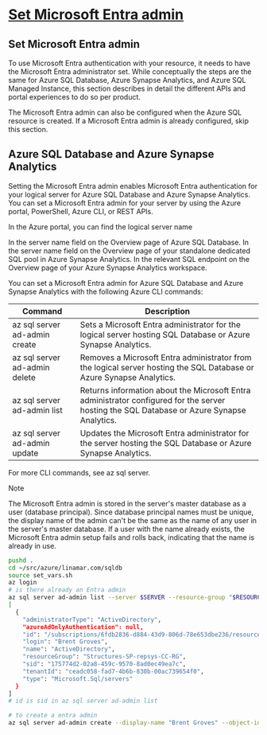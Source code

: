 # **[Set Microsoft Entra admin](https://learn.microsoft.com/en-us/azure/azure-sql/database/authentication-aad-configure?view=azuresql&tabs=azure-cli#set-microsoft-entra-admin)**

## Set Microsoft Entra admin

To use Microsoft Entra authentication with your resource, it needs to have the Microsoft Entra administrator set. While conceptually the steps are the same for Azure SQL Database, Azure Synapse Analytics, and Azure SQL Managed Instance, this section describes in detail the different APIs and portal experiences to do so per product.

The Microsoft Entra admin can also be configured when the Azure SQL resource is created. If a Microsoft Entra admin is already configured, skip this section.

## Azure SQL Database and Azure Synapse Analytics

Setting the Microsoft Entra admin enables Microsoft Entra authentication for your logical server for Azure SQL Database and Azure Synapse Analytics. You can set a Microsoft Entra admin for your server by using the Azure portal, PowerShell, Azure CLI, or REST APIs.

In the Azure portal, you can find the logical server name

In the server name field on the Overview page of Azure SQL Database.
In the server name field on the Overview page of your standalone dedicated SQL pool in Azure Synapse Analytics.
In the relevant SQL endpoint on the Overview page of your Azure Synapse Analytics workspace.

You can set a Microsoft Entra admin for Azure SQL Database and Azure Synapse Analytics with the following Azure CLI commands:

| Command                       | Description                                                                                                                                |
|-------------------------------|--------------------------------------------------------------------------------------------------------------------------------------------|
| az sql server ad-admin create | Sets a Microsoft Entra administrator for the logical server hosting SQL Database or Azure Synapse Analytics.                               |
| az sql server ad-admin delete | Removes a Microsoft Entra administrator from the logical server hosting the SQL Database or Azure Synapse Analytics.                       |
| az sql server ad-admin list   | Returns information about the Microsoft Entra administrator configured for the server hosting the SQL Database or Azure Synapse Analytics. |
| az sql server ad-admin update | Updates the Microsoft Entra administrator for the server hosting the SQL Database or Azure Synapse Analytics.                              |

For more CLI commands, see az sql server.

 Note

The Microsoft Entra admin is stored in the server's master database as a user (database principal). Since database principal names must be unique, the display name of the admin can't be the same as the name of any user in the server's master database. If a user with the name already exists, the Microsoft Entra admin setup fails and rolls back, indicating that the name is already in use.

```bash
pushd .
cd ~/src/azure/linamar.com/sqldb
source set_vars.sh
az login
# is there already an Entra admin
az sql server ad-admin list --server $SERVER --resource-group "$RESOURCE_GROUP"
[
  {
    "administratorType": "ActiveDirectory",
    "azureAdOnlyAuthentication": null,
    "id": "/subscriptions/6fdb2836-d884-43d9-806d-78e653dbe236/resourceGroups/Structures-SP-repsys-CC-RG/providers/Microsoft.Sql/servers/repsys1/administrators/ActiveDirectory",
    "login": "Brent Groves",
    "name": "ActiveDirectory",
    "resourceGroup": "Structures-SP-repsys-CC-RG",
    "sid": "175774d2-02a8-459c-9570-8ad0ec49ea7c",
    "tenantId": "ceadc058-fad7-4b6b-830b-00ac739654f0",
    "type": "Microsoft.Sql/servers"
  }
]
# id is sid in az sql server ad-admin list

# to create a entra admin 
az sql server ad-admin create --display-name "Brent Groves" --object-id "175774d2-02a8-459c-9570-8ad0ec49ea7c" --resource-group "$RESOURCE_GROUP" --server $SERVER
```
